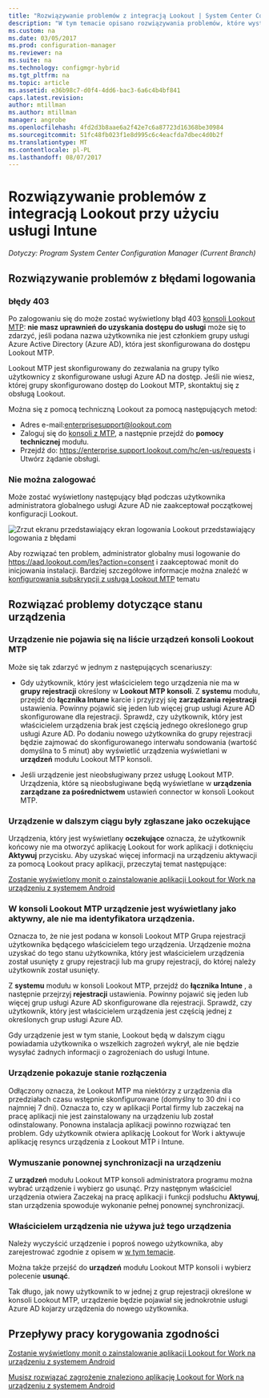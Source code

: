 ```yaml
---
title: "Rozwiązywanie problemów z integracją Lookout | System Center Configuration Manager"
description: "W tym temacie opisano rozwiązywania problemów, które występują najczęściej w przypadku integracji Lookout."
ms.custom: na
ms.date: 03/05/2017
ms.prod: configuration-manager
ms.reviewer: na
ms.suite: na
ms.technology: configmgr-hybrid
ms.tgt_pltfrm: na
ms.topic: article
ms.assetid: e36b98c7-d0f4-4dd6-bac3-6a6c4b4bf841
caps.latest.revision: 
author: mtillman
ms.author: mtillman
manager: angrobe
ms.openlocfilehash: 4fd2d3b8aae6a2f42e7c6a87723d16368be30984
ms.sourcegitcommit: 51fc48fb023f1e8d995c6c4eacfda7dbec4d0b2f
ms.translationtype: MT
ms.contentlocale: pl-PL
ms.lasthandoff: 08/07/2017
---
```

# <a name="troubleshoot-lookout-integration-with-intune"></a>Rozwiązywanie problemów z integracją Lookout przy użyciu usługi Intune

*Dotyczy: Program System Center Configuration Manager (Current Branch)*

## <a name="troubleshoot-login-errors"></a>Rozwiązywanie problemów z błędami logowania
### <a name="403-errors"></a>błędy 403
Po zalogowaniu się do może zostać wyświetlony błąd 403 [konsoli Lookout MTP](https://aad.lookout.com): **nie masz uprawnień do uzyskania dostępu do usługi** może się to zdarzyć, jeśli podana nazwa użytkownika nie jest członkiem grupy usługi Azure Active Directory (Azure AD), która jest skonfigurowana do dostępu Lookout MTP.

Lookout MTP jest skonfigurowany do zezwalania na grupy tylko użytkownicy z skonfigurowane usługi Azure AD na dostęp. Jeśli nie wiesz, której grupy skonfigurowano dostęp do Lookout MTP, skontaktuj się z obsługą Lookout.

Można się z pomocą techniczną Lookout za pomocą następujących metod:

* Adres e-mail:enterprisesupport@lookout.com
* Zaloguj się do [konsoli z MTP](http://aad.lookout.com), a następnie przejdź do **pomocy technicznej** modułu.
* Przejdź do: https://enterprise.support.lookout.com/hc/en-us/requests i Utwórz żądanie obsługi.

### <a name="unable-to-sign-in"></a>Nie można zalogować
Może zostać wyświetlony następujący błąd podczas użytkownika administratora globalnego usługi Azure AD nie zaakceptował początkowej konfiguracji Lookout.

![Zrzut ekranu przedstawiający ekran logowania Lookout przedstawiający logowania z błędami](media/lookout-consent-not-accepted-error.png)

Aby rozwiązać ten problem, administrator globalny musi logowanie do https://aad.lookout.com/les?action=consent i zaakceptować monit do inicjowania instalacji. Bardziej szczegółowe informacje można znaleźć w [konfigurowania subskrypcji z usługą Lookout MTP](set-up-your-subscription-with-lookout.md) tematu

## <a name="troubleshoot-device-status-issues"></a>Rozwiązać problemy dotyczące stanu urządzenia

### <a name="device-not-showing-up-in-the-lookout-mtp-console-device-list"></a>Urządzenie nie pojawia się na liście urządzeń konsoli Lookout MTP

Może się tak zdarzyć w jednym z następujących scenariuszy:
* Gdy użytkownik, który jest właścicielem tego urządzenia nie ma w **grupy rejestracji** określony w **Lookout MTP konsoli**.  Z **systemu** modułu, przejdź do **łącznika Intune** karcie i przyjrzyj się **zarządzania rejestracji** ustawienia.  Powinny pojawić się jeden lub więcej grup usługi Azure AD skonfigurowane dla rejestracji.  Sprawdź, czy użytkownik, który jest właścicielem urządzenia brak jest częścią jednego określonego grup usługi Azure AD.  Po dodaniu nowego użytkownika do grupy rejestracji będzie zajmować do skonfigurowanego interwału sondowania (wartość domyślna to 5 minut) aby wyświetlić urządzenia wyświetlani w **urządzeń** modułu Lookout MTP konsoli.

* Jeśli urządzenie jest nieobsługiwany przez usługę Lookout MTP.  Urządzenia, które są nieobsługiwane będą wyświetlane w **urządzenia zarządzane za pośrednictwem** ustawień connector w konsoli Lookout MTP.

### <a name="device-continues-to-be-reported-as-pending"></a>Urządzenie w dalszym ciągu były zgłaszane jako **oczekujące**

Urządzenia, który jest wyświetlany **oczekujące** oznacza, że użytkownik końcowy nie ma otworzyć aplikację Lookout for work aplikacji i dotknięciu **Aktywuj** przycisku. Aby uzyskać więcej informacji na urządzeniu aktywacji za pomocą Lookout pracy aplikacji, przeczytaj temat następujące:

[Zostanie wyświetlony monit o zainstalowanie aplikacji Lookout for Work na urządzeniu z systemem Android](http://docs.microsoft.com/intune/enduser/you-are-prompted-to-install-lookout-for-work-android)

### <a name="in-the-lookout-mtp-console-a-device-is-showing-as-active-but-does-not-have-a-device-id"></a>W konsoli Lookout MTP urządzenie jest wyświetlany jako aktywny, ale nie ma identyfikatora urządzenia.
Oznacza to, że nie jest podana w konsoli Lookout MTP Grupa rejestracji użytkownika będącego właścicielem tego urządzenia.   Urządzenie można uzyskać do tego stanu użytkownika, który jest właścicielem urządzenia został usunięty z grupy rejestracji lub ma grupy rejestracji, do której należy użytkownik został usunięty.

Z **systemu** modułu w konsoli Lookout MTP, przejdź do **łącznika Intune** , a następnie przejrzyj **rejestracji** ustawienia.  Powinny pojawić się jeden lub więcej grup usługi Azure AD skonfigurowane dla rejestracji.  Sprawdź, czy użytkownik, który jest właścicielem urządzenia jest częścią jednej z określonych grup usługi Azure AD.

Gdy urządzenie jest w tym stanie, Lookout będą w dalszym ciągu powiadamia użytkownika o wszelkich zagrożeń wykrył, ale nie będzie wysyłać żadnych informacji o zagrożeniach do usługi Intune.

### <a name="device-shows-disconnected-state"></a>Urządzenie pokazuje stanie rozłączenia

Odłączony oznacza, że Lookout MTP ma niektórzy z urządzenia dla przedziałach czasu wstępnie skonfigurowane (domyślny to 30 dni i co najmniej 7 dni). Oznacza to, czy w aplikacji Portal firmy lub zaczekaj na pracę aplikacji nie jest zainstalowany na urządzeniu lub został odinstalowany. Ponowna instalacja aplikacji powinno rozwiązać ten problem. Gdy użytkownik otwiera aplikację Lookout for Work i aktywuje aplikację resyncs urządzenia z Lookout MTP i Intune.

### <a name="forcing-a-resync-on-the-device"></a>Wymuszanie ponownej synchronizacji na urządzeniu
Z **urządzeń** modułu Lookout MTP konsoli administratora programu można wybrać urządzenie i wybierz go usunąć.   Przy następnym właściciel urządzenia otwiera Zaczekaj na pracę aplikacji i funkcji podsłuchu **Aktywuj**, stan urządzenia spowoduje wykonanie pełnej ponownej synchronizacji.

### <a name="the-owner-of-the-device-is-no-longer-using-this-device"></a>Właścicielem urządzenia nie używa już tego urządzenia
Należy wyczyścić urządzenie i poproś nowego użytkownika, aby zarejestrować zgodnie z opisem w [w tym temacie](https://docs.microsoft.com/en-us/sccm/mdm/deploy-use/wipe-lock-reset-devices#full-wipe).


Można także przejść do **urządzeń** modułu Lookout MTP konsoli i wybierz polecenie **usunąć**.

Tak długo, jak nowy użytkownik to w jednej z grup rejestracji określone w konsoli Lookout MTP, urządzenie będzie pojawiał się jednokrotnie usługi Azure AD kojarzy urządzenia do nowego użytkownika.

## <a name="compliance-remediation-workflows"></a>Przepływy pracy korygowania zgodności
[Zostanie wyświetlony monit o zainstalowanie aplikacji Lookout for Work na urządzeniu z systemem Android]( http://docs.microsoft.com/intune/enduser/you-are-prompted-to-install-lookout-for-work-android)

[Musisz rozwiązać zagrożenie znaleziono aplikację Lookout for Work na urządzeniu z systemem Android](http://docs.microsoft.com/intune/enduser/you-need-to-resolve-a-threat-found-by-lookout-for-work-android)
